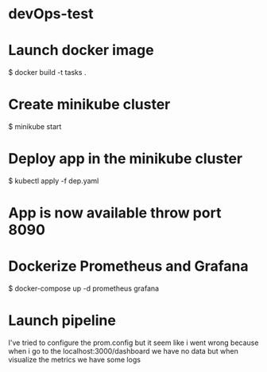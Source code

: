 # devOps-test

# Launch docker image
 $ docker build -t tasks . 

# Create minikube cluster
$ minikube start 

# Deploy app in the minikube cluster 
$ kubectl apply -f dep.yaml

# App is now available throw port 8090

# Dockerize Prometheus and Grafana
$ docker-compose up -d prometheus grafana

# Launch pipeline


I've tried to configure the prom.config but it seem like i went wrong because when i go to the localhost:3000/dashboard 
we have no data but when visualize the metrics we have some logs